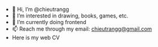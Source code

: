 - 👋 Hi, I’m @chieutrangg
- 👀 I’m interested in drawing, books, games, etc.
- 🌱 I’m currently doing frontend
- 📫 Reach me through my email: chieutrangg@gmail.com
- Here is my web CV

<!---
chieutrangg/chieutrangg is a ✨ special ✨ repository because its `README.md` (this file) appears on your GitHub profile.
You can click the Preview link to take a look at your changes.
--->
